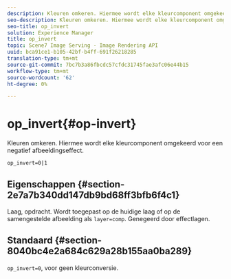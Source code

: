 ```yaml
---
description: Kleuren omkeren. Hiermee wordt elke kleurcomponent omgekeerd voor een negatief afbeeldingseffect.
seo-description: Kleuren omkeren. Hiermee wordt elke kleurcomponent omgekeerd voor een negatief afbeeldingseffect.
seo-title: op_invert
solution: Experience Manager
title: op_invert
topic: Scene7 Image Serving - Image Rendering API
uuid: bca91ce1-b105-42bf-b4ff-691f26218285
translation-type: tm+mt
source-git-commit: 7bc7b3a86fbcdc57cfdc31745fae3afc06e44b15
workflow-type: tm+mt
source-wordcount: '62'
ht-degree: 0%

---
```



# op_invert{#op-invert}

Kleuren omkeren. Hiermee wordt elke kleurcomponent omgekeerd voor een negatief afbeeldingseffect.

`op_invert=0|1`

## Eigenschappen {#section-2e7a7b340dd147db9bd68ff3bfb6f4c1}

Laag, opdracht. Wordt toegepast op de huidige laag of op de samengestelde afbeelding als `layer=comp`. Genegeerd door effectlagen.

## Standaard {#section-8040bc4e2a684c629a28b155aa0ba289}

`op_invert=0`, voor geen kleurconversie.
